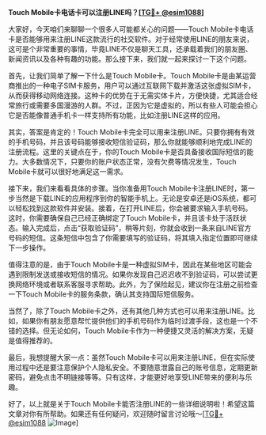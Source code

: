 **Touch Mobile卡电话卡可以注册LINE吗？[[TG💪+ @esim1088](https://t.me/s/esim1088)]**

大家好，今天咱们来聊聊一个很多人可能都关心的问题——Touch Mobile卡电话卡是否能够用来注册LINE这款流行的社交软件。对于经常使用LINE的朋友来说，这可是个非常重要的事情，毕竟LINE不仅是聊天工具，还承载着我们的朋友圈、新闻资讯以及各种有趣的功能。那么接下来，我们就一起来探讨一下这个问题。

首先，让我们简单了解一下什么是Touch Mobile卡。Touch Mobile卡是由某运营商推出的一种电子SIM卡服务，用户可以通过互联网下载并激活这张虚拟SIM卡，从而获得移动网络连接。这种卡的优势在于无需实体卡片，方便快捷，尤其适合经常旅行或需要多国漫游的人群。不过，正因为它是虚拟的，所以有些人可能会担心它是否能像普通手机卡一样支持所有功能，比如注册LINE这样的应用。

其实，答案是肯定的！Touch Mobile卡完全可以用来注册LINE。只要你拥有有效的手机号码，并且该号码能够接收短信验证码，那么你就能够顺利地完成LINE的注册流程。这里的关键点在于，你的Touch Mobile卡是否具备接收国际短信的能力。大多数情况下，只要你的账户状态正常，没有欠费等情况发生，Touch Mobile卡就可以很好地满足这一需求。

接下来，我们来看看具体的步骤。当你准备用Touch Mobile卡注册LINE时，第一步当然是下载LINE的应用程序到你的智能手机上。无论是安卓还是iOS系统，都可以轻松找到这款软件并安装。接着，在打开LINE后，你会被要求输入手机号码。这时，你需要确保自己已经正确绑定了Touch Mobile卡，并且该卡处于活跃状态。输入完成后，点击“获取验证码”，稍等片刻，你就会收到一条来自LINE官方号码的短信。这条短信中包含了你需要填写的验证码，将其填入指定位置即可继续下一步操作。

值得注意的是，由于Touch Mobile卡是一种虚拟SIM卡，因此在某些地区可能会遇到限制发送或接收短信的情况。如果你发现自己迟迟收不到验证码，可以尝试更换网络环境或者联系客服寻求帮助。此外，为了保险起见，建议你在注册之前检查一下Touch Mobile卡的服务条款，确认其支持国际短信服务。

当然了，除了Touch Mobile卡之外，还有其他几种方式也可以用来注册LINE。比如，如果你有朋友愿意帮忙提供他们的手机号码作为临时过渡手段，这也是一个不错的选择。但无论如何，Touch Mobile卡作为一种便捷又灵活的解决方案，无疑是值得推荐的。

最后，我想提醒大家一点：虽然Touch Mobile卡可以用来注册LINE，但在实际使用过程中还是要注意保护个人隐私安全。不要随意泄露自己的账号信息，定期更新密码，避免点击不明链接等等。只有这样，才能更好地享受LINE带来的便利与乐趣。

好了，以上就是关于Touch Mobile卡能否注册LINE的一些详细说明啦！希望这篇文章对你有所帮助。如果还有任何疑问，欢迎随时留言讨论哦～[[TG💪+ @esim1088](https://t.me/s/esim1088) ![Image](https://i.postimg.cc/4NQfJmqS/Snipaste-2025-05-13-00-14-12.png)]